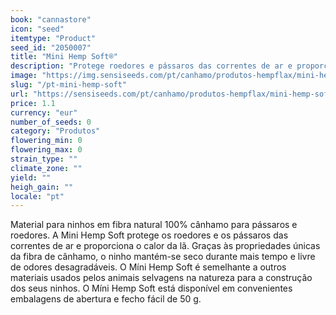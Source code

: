 ```yaml
---
book: "cannastore"
icon: "seed"
itemtype: "Product"
seed_id: "2050007"
title: "Mini Hemp Soft®"
description: "Protege roedores e pássaros das correntes de ar e proporciona o calor da lã. Fibra de cânhamo 100% natural. Absorve os odores rapidamente. Encomende aqui."
image: "https://img.sensiseeds.com/pt/canhamo/produtos-hempflax/mini-hemp-soft-image.png"
slug: "/pt-mini-hemp-soft"
url: "https://sensiseeds.com/pt/canhamo/produtos-hempflax/mini-hemp-soft?a_aid=cannastore"
price: 1.1
currency: "eur"
number_of_seeds: 0
category: "Produtos"
flowering_min: 0
flowering_max: 0
strain_type: ""
climate_zone: ""
yield: ""
heigh_gain: ""
locale: "pt"
---
```

Material para ninhos em fibra natural 100% cânhamo para pássaros e roedores. A Mini Hemp Soft protege os roedores e os pássaros das correntes de ar e proporciona o calor da lã. Graças às propriedades únicas da fibra de cânhamo, o ninho mantém-se seco durante mais tempo e livre de odores desagradáveis. O Míni Hemp Soft é semelhante a outros materiais usados pelos animais selvagens na natureza para a construção dos seus ninhos. O Míni Hemp Soft está disponível em convenientes embalagens de abertura e fecho fácil de 50 g.
